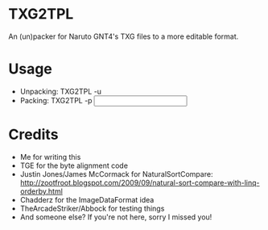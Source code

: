 # TXG2TPL
An (un)packer for Naruto GNT4's TXG files to a more editable format.

# Usage
+ Unpacking: TXG2TPL -u <File Name> <Output Directory>
+ Packing: TXG2TPL -p <Input Directory> <Output File Name>

# Credits
+ Me for writing this
+ TGE for the byte alignment code
+ Justin Jones/James McCormack for NaturalSortCompare: http://zootfroot.blogspot.com/2009/09/natural-sort-compare-with-linq-orderby.html
+ Chadderz for the ImageDataFormat idea
+ TheArcadeStriker/Abbock for testing things
+ And someone else? If you're not here, sorry I missed you!
